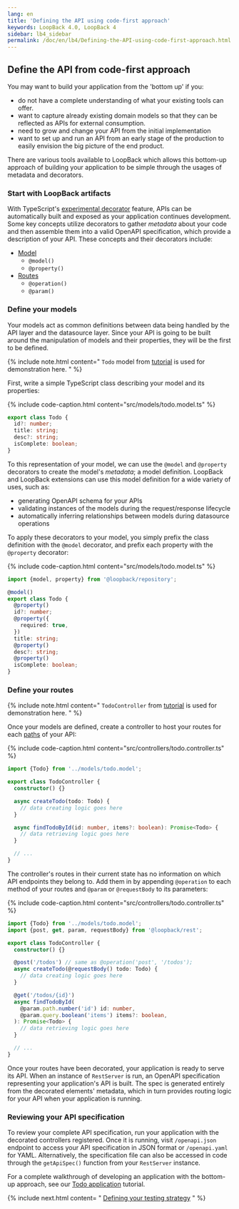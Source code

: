 ```yaml
---
lang: en
title: 'Defining the API using code-first approach'
keywords: LoopBack 4.0, LoopBack 4
sidebar: lb4_sidebar
permalink: /doc/en/lb4/Defining-the-API-using-code-first-approach.html
---
```


## Define the API from code-first approach

You may want to build your application from the 'bottom up' if you:

- do not have a complete understanding of what your existing tools can offer.
- want to capture already existing domain models so that they can be reflected
  as APIs for external consumption.
- need to grow and change your API from the initial implementation
- want to set up and run an API from an early stage of the production to easily
  envision the big picture of the end product.

There are various tools available to LoopBack which allows this bottom-up
approach of building your application to be simple through the usages of
metadata and decorators.

### Start with LoopBack artifacts

With TypeScript's
[experimental decorator](https://www.typescriptlang.org/docs/handbook/decorators.html)
feature, APIs can be automatically built and exposed as your application
continues development. Some key concepts utilize decorators to gather _metadata_
about your code and then assemble them into a valid OpenAPI specification, which
provide a description of your API. These concepts and their decorators include:

- [Model](Model.md)
  - `@model()`
  - `@property()`
- [Routes](Routes.md)
  - `@operation()`
  - `@param()`

### Define your models

Your models act as common definitions between data being handled by the API
layer and the datasource layer. Since your API is going to be built around the
manipulation of models and their properties, they will be the first to be
defined.

{% include note.html content="
`Todo` model from [tutorial](https://github.com/strongloop/loopback-next/blob/master/docs/site/todo-tutorial-model.md#srcmodelstodomodelts)
is used for demonstration here.
" %}

First, write a simple TypeScript class describing your model and its properties:

{% include code-caption.html content="src/models/todo.model.ts" %}

```ts
export class Todo {
  id?: number;
  title: string;
  desc?: string;
  isComplete: boolean;
}
```

To this representation of your model, we can use the `@model` and `@property`
decorators to create the model's _metadata_; a model definition. LoopBack and
LoopBack extensions can use this model definition for a wide variety of uses,
such as:

- generating OpenAPI schema for your APIs
- validating instances of the models during the request/response lifecycle
- automatically inferring relationships between models during datasource
  operations

To apply these decorators to your model, you simply prefix the class definition
with the `@model` decorator, and prefix each property with the `@property`
decorator:

{% include code-caption.html content="src/models/todo.model.ts" %}

```ts
import {model, property} from '@loopback/repository';

@model()
export class Todo {
  @property()
  id?: number;
  @property({
    required: true,
  })
  title: string;
  @property()
  desc?: string;
  @property()
  isComplete: boolean;
}
```

### Define your routes

{% include note.html content="
`TodoController` from [tutorial](https://github.com/strongloop/loopback-next/blob/master/docs/site/todo-tutorial-controller.md#srccontrollerstodocontrollerts-2)
is used for demonstration here.
" %}

Once your models are defined, create a controller to host your routes for each
[paths](https://swagger.io/specification/#pathsObject) of your API:

{% include code-caption.html content="src/controllers/todo.controller.ts" %}

```ts
import {Todo} from '../models/todo.model';

export class TodoController {
  constructor() {}

  async createTodo(todo: Todo) {
    // data creating logic goes here
  }

  async findTodoById(id: number, items?: boolean): Promise<Todo> {
    // data retrieving logic goes here
  }

  // ...
}
```

The controller's routes in their current state has no information on which API
endpoints they belong to. Add them in by appending `@operation` to each method
of your routes and `@param` or `@requestBody` to its parameters:

{% include code-caption.html content="src/controllers/todo.controller.ts" %}

```ts
import {Todo} from '../models/todo.model';
import {post, get, param, requestBody} from '@loopback/rest';

export class TodoController {
  constructor() {}

  @post('/todos') // same as @operation('post', '/todos');
  async createTodo(@requestBody() todo: Todo) {
    // data creating logic goes here
  }

  @get('/todos/{id}')
  async findTodoById(
    @param.path.number('id') id: number,
    @param.query.boolean('items') items?: boolean,
  ): Promise<Todo> {
    // data retrieving logic goes here
  }

  // ...
}
```

Once your routes have been decorated, your application is ready to serve its
API. When an instance of `RestServer` is run, an OpenAPI specification
representing your application's API is built. The spec is generated entirely
from the decorated elements' metadata, which in turn provides routing logic for
your API when your application is running.

### Reviewing your API specification

To review your complete API specification, run your application with the
decorated controllers registered. Once it is running, visit `/openapi.json`
endpoint to access your API specification in JSON format or `/openapi.yaml` for
YAML. Alternatively, the specification file can also be accessed in code through
the `getApiSpec()` function from your `RestServer` instance.

For a complete walkthrough of developing an application with the bottom-up
approach, see our
[Todo application](https://github.com/strongloop/loopback-next/blob/master/examples/todo/README.md)
tutorial.

{% include next.html content= "
[Defining your testing strategy](./Defining-your-testing-strategy.md)
" %}
